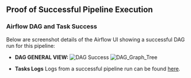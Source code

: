 ## Proof of Successful Pipeline Execution

### Airflow DAG and Task Success
Below are screenshot details of the Airflow UI showing a successful DAG run for this pipeline:

- **DAG GENERAL VIEW:**
  ![DAG Success](worldbank-finance-elt-pipeline/documentation/.screen-shots/dag_run_details.png)
  ![DAG_Graph_Tree](worldbank-finance-elt-pipeline/documentation/.screen-shots/dag_run_graph_tree.png)

- **Tasks Logs**
Logs from a successful pipeline run can be found [here](./documentation/logs/success_log.txt).
